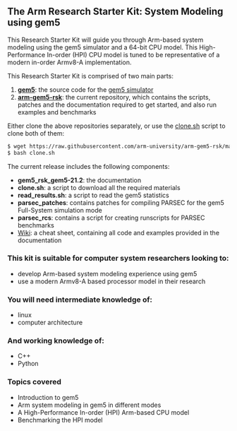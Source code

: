 ## The Arm Research Starter Kit: System Modeling using gem5

This Research Starter Kit will guide you through Arm-based system modeling using the gem5 simulator and a 64-bit CPU model. This High-Performance In-order (HPI) CPU model is tuned to be representative of a modern in-order Armv8-A implementation.

This Research Starter Kit is comprised of two main parts:

1. **[gem5](https://gem5.googlesource.com/public/gem5)**: the source code for the [gem5 simulator](https://www.gem5.org/) 
2. **[arm-gem5-rsk](https://github.com/arm-university/arm-gem5-rsk.git)**: the current repository, which contains the scripts, patches and the documentation required to get started, and also run examples and benchmarks 

Either clone the above repositories separately, or use the [clone.sh](https://raw.githubusercontent.com/arm-university/arm-gem5-rsk/master/clone.sh) script to clone both of them:
```bash
$ wget https://raw.githubusercontent.com/arm-university/arm-gem5-rsk/master/clone.sh
$ bash clone.sh
```

The current release includes the following components:
* **gem5_rsk_gem5-21.2**: the documentation
* **clone.sh**: a script to download all the required materials
* **read_results.sh**: a script to read the gem5 statistics
* **parsec_patches**: contains patches for compiling PARSEC for the gem5 Full-System simulation mode
* **parsec_rcs**: contains a script for creating runscripts for PARSEC benchmarks
* [Wiki](https://github.com/arm-university/arm-gem5-rsk/wiki): a cheat sheet, containing all code and examples provided in the documentation

### This kit is suitable for computer system researchers looking to:
- develop Arm-based system modeling experience using gem5
- use a modern Armv8-A based processor model in their research

### You will need intermediate knowledge of:
- linux
- computer architecture

### And working knowledge of:
- C++
- Python

### Topics covered
- Introduction to gem5
- Arm system modeling in gem5 in different modes
- A High-Performance In-order (HPI) Arm-based CPU model
- Benchmarking the HPI model
